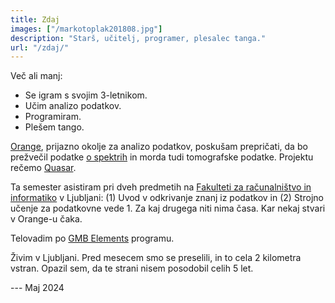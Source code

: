 ```yaml
---
title: Zdaj
images: ["/markotoplak201808.jpg"]
description: "Starš, učitelj, programer, plesalec tanga."
url: "/zdaj/"
---
```


Več ali manj:

- Se igram s svojim 3-letnikom.
- Učim analizo podatkov.
- Programiram.
- Plešem tango.

[Orange](https://orange.biolab.si), prijazno okolje za analizo podatkov, poskušam prepričati,
da bo prežvečil
podatke [o spektrih](https://github.com/quasars/orange-spectroscopy) in morda tudi
tomografske podatke. Projektu rečemo [Quasar](https://quasar.codes).

Ta semester asistiram pri dveh predmetih na [Fakulteti za računalništvo in informatiko](https://www.fri.uni-lj.si) v Ljubljani: (1) Uvod v odkrivanje znanj iz podatkov in (2) Strojno učenje za podatkovne vede 1. Za kaj drugega niti nima časa. Kar nekaj stvari v Orange-u čaka. 

Telovadim po
[GMB Elements](https://gmb.io/e/) programu.

Živim v Ljubljani. Pred mesecem smo se preselili, in to cela 2 kilometra vstran. Opazil sem, da te strani nisem posodobil celih 5 let.

--- Maj 2024
